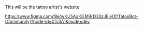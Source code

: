 This will be the tattoo artist's website

https://www.figma.com/file/wKU5AoKlEMRrD33zJEivOf/TatooBot-(Community)?node-id=0%3A1&mode=dev